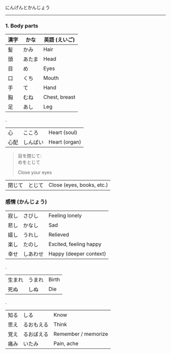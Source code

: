にんげんとかんじょう

---
### 1. Body parts

| 漢字 | かな | 英語 (えいご) | 
| --- | --- | --- |
| 髪 | かみ | Hair | 
| 頭 | あたま | Head |
| 目 | め | Eyes | 
| 口 | くち | Mouth
| 手 | て | Hand | 
| 胸 | むね | Chest, breast |
| 足 | あし | Leg |

. 

| | | |
| --- | --- | --- |
| 心 | こころ | Heart (soul) |
| 心配 | しんぱい | Heart (organ) | 



> 目を閉じて: \
> めをとじて 
> 
> Close your eyes 

| | | |
| --- | --- | --- |
| 閉じて | とじて | Close (eyes, books, etc.)

### 感情 (かんじょう)

| | | |
| --- | --- | --- |
| 寂し | さびし | Feeling lonely |
| 悲し | かなし | Sad |
| 嬉し | うれし | Relieved | 
| 楽し | たのし | Excited, feeling happy |
| 幸せ | しあわせ | Happy (deeper context) | 




.

| | | |
| --- | --- | --- |
| 生まれ | うまれ | Birth | 
| 死ぬ | しぬ | Die |

.

| | |   |
| --- | --- | --- |
| 知る | しる | Know | 
| 思え | るおもえる | Think |
| 覚え | るおぼえる | Remember / memorize | 
| 痛み | いたみ | Pain, ache | 



